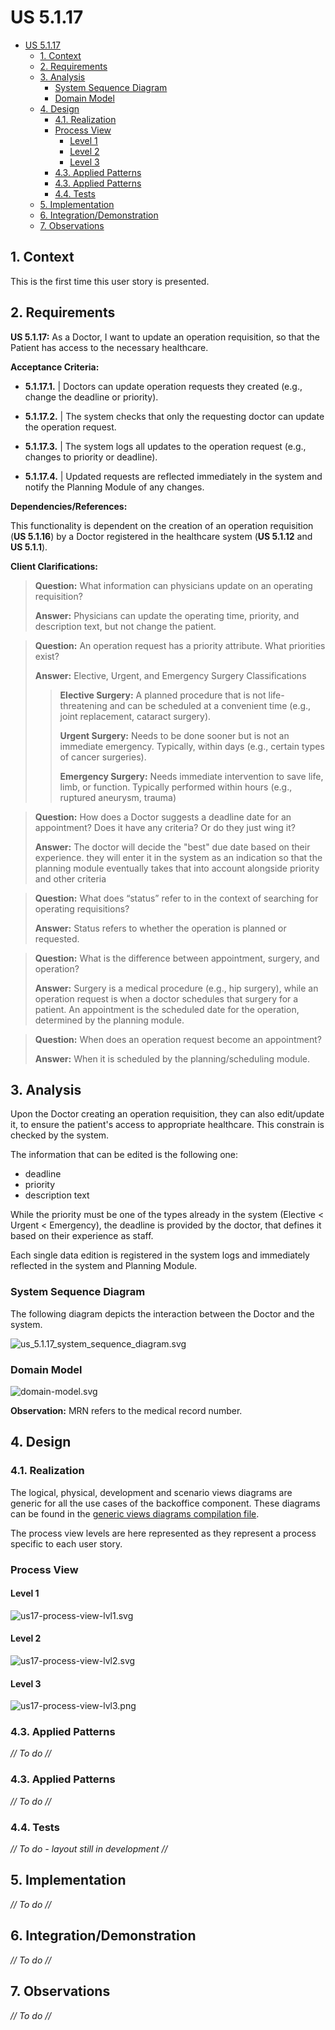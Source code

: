 # US 5.1.17

<!-- TOC -->
* [US 5.1.17](#us-5117)
  * [1. Context](#1-context)
  * [2. Requirements](#2-requirements)
  * [3. Analysis](#3-analysis)
    * [System Sequence Diagram](#system-sequence-diagram)
    * [Domain Model](#domain-model)
  * [4. Design](#4-design)
    * [4.1. Realization](#41-realization)
    * [Process View](#process-view)
      * [Level 1](#level-1)
      * [Level 2](#level-2)
      * [Level 3](#level-3)
    * [4.3. Applied Patterns](#43-applied-patterns)
    * [4.3. Applied Patterns](#43-applied-patterns-1)
    * [4.4. Tests](#44-tests)
  * [5. Implementation](#5-implementation)
  * [6. Integration/Demonstration](#6-integrationdemonstration)
  * [7. Observations](#7-observations)
<!-- TOC -->


## 1. Context

This is the first time this user story is presented.

## 2. Requirements

**US 5.1.17:** As a Doctor, I want to update an operation requisition, so that the Patient has access to the necessary healthcare.

**Acceptance Criteria:**

- **5.1.17.1.** | Doctors can update operation requests they created (e.g., change the deadline or priority).

- **5.1.17.2.** | The system checks that only the requesting doctor can update the operation request.

- **5.1.17.3.** | The system logs all updates to the operation request (e.g., changes to priority or deadline).

- **5.1.17.4.** | Updated requests are reflected immediately in the system and notify the Planning Module of any changes.


**Dependencies/References:**

This functionality is dependent on the creation of an operation requisition (**US 5.1.16**) by a Doctor registered in the healthcare 
system (**US 5.1.12** and **US 5.1.1**).

**Client Clarifications:**

> **Question:** What information can physicians update on an operating requisition?
>
> **Answer:** Physicians can update the operating time, priority, and description text, but not change the patient.


> **Question:** An operation request has a priority attribute. What priorities exist?
>
> **Answer:** Elective, Urgent, and Emergency Surgery Classifications
>
> >**Elective Surgery:** A planned procedure that is not life-threatening and can be scheduled at a convenient time (e.g., joint replacement, cataract surgery).
> >
> >**Urgent Surgery:** Needs to be done sooner but is not an immediate emergency. Typically, within days (e.g., certain types of cancer surgeries).
> >
> >**Emergency Surgery:** Needs immediate intervention to save life, limb, or function. Typically performed within hours (e.g., ruptured aneurysm, trauma)


> **Question:** How does a Doctor suggests a deadline date for an appointment? Does it have any criteria? Or do they just wing it?
>
> **Answer:** The doctor will decide the "best" due date based on their experience. they will enter it in the system as 
> an indication so that the planning module eventually takes that into account alongside priority and other criteria


> **Question:** What does “status” refer to in the context of searching for operating requisitions?
>
> **Answer:** Status refers to whether the operation is planned or requested.


> **Question:** What is the difference between appointment, surgery, and operation?
>
> **Answer:** Surgery is a medical procedure (e.g., hip surgery), while an operation request is when a doctor schedules that surgery for a patient. An appointment is the scheduled date for the operation, determined by the planning module.


> **Question:** When does an operation request become an appointment?
>
> **Answer:** When it is scheduled by the planning/scheduling module.


## 3. Analysis

Upon the Doctor creating an operation requisition, they can also edit/update it, to ensure the patient's access to appropriate
healthcare. This constrain is checked by the system.

The information that can be edited is the following one:
- deadline
- priority
- description text

While the priority must be one of the types already in the system (Elective < Urgent < Emergency), the deadline is provided by the doctor, that defines it
based on their experience as staff.

Each single data edition is registered in the system logs and immediately reflected in the system and Planning Module.

### System Sequence Diagram

The following diagram depicts the interaction between the Doctor and the system.

![us_5.1.17_system_sequence_diagram.svg](diagrams/SSD/us_5.1.17_system_sequence_diagram.svg)

### Domain Model

![domain-model.svg](diagrams/DM/domain-model.svg)

**Observation:** MRN refers to the medical record number.

## 4. Design

### 4.1. Realization

The logical, physical, development and scenario views diagrams are generic for all the use cases of the backoffice component.
These diagrams can be found in the [generic views diagrams compilation file](../../team-decisions/views/general-views.md).

The process view levels are here represented as they represent a process specific to each user story.

### Process View

#### Level 1

![us17-process-view-lvl1.svg](diagrams/Process_View/Level-1/us17-process-view-lvl1.svg)

#### Level 2

![us17-process-view-lvl2.svg](diagrams/Process_View/Level-2/us17-process-view-lvl2.svg)

#### Level 3

![us17-process-view-lvl3.png](diagrams/Process_View/Level-3/us17-process-view-lvl3.png)

### 4.3. Applied Patterns

_// To do //_

### 4.3. Applied Patterns

_// To do //_

### 4.4. Tests

_// To do - layout still in development //_ 


## 5. Implementation

_// To do //_

## 6. Integration/Demonstration

_// To do //_

## 7. Observations

_// To do //_